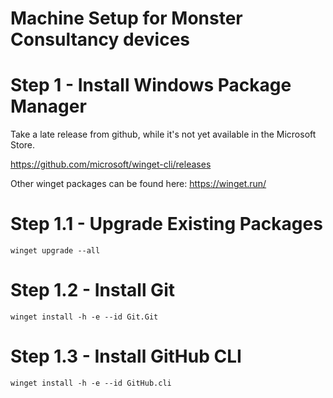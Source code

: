# Machine Setup for Monster Consultancy devices

# Step 1 - Install Windows Package Manager

Take a late release from github, while it's not yet available in the Microsoft Store.

https://github.com/microsoft/winget-cli/releases

Other winget packages can be found here: https://winget.run/

# Step 1.1 - Upgrade Existing Packages

`winget upgrade --all`

# Step 1.2 - Install Git

`winget install -h -e --id Git.Git`

# Step 1.3 - Install GitHub CLI

`winget install -h -e --id GitHub.cli`
